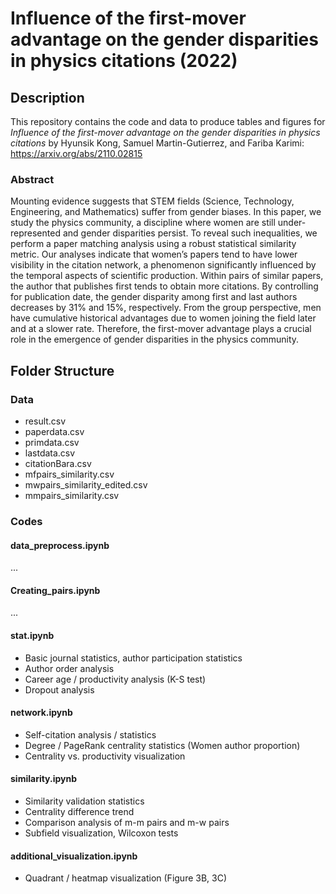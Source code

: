 # Influence of the first-mover advantage on the gender disparities in physics citations (2022)

## Description
This repository contains the code and data to produce tables and figures for *Influence of the first-mover advantage on the gender disparities in physics citations* by Hyunsik Kong, Samuel Martin-Gutierrez, and Fariba Karimi: https://arxiv.org/abs/2110.02815

### Abstract
Mounting evidence suggests that STEM fields (Science, Technology, Engineering, and Mathematics) suffer from gender biases. In this paper, we study the physics community, a discipline where women are still under-represented and gender disparities persist. To reveal such inequalities, we perform a paper matching analysis using a robust statistical similarity metric. Our analyses indicate that women’s papers tend to have lower visibility in the citation network, a phenomenon significantly influenced by the temporal aspects of scientific production. Within pairs of similar papers, the author that publishes first tends to obtain more citations. By controlling for publication date, the gender disparity among first and last authors decreases by 31% and 15%, respectively. From the group perspective, men have cumulative historical advantages due to women joining the field later and at a slower rate. Therefore, the first-mover advantage plays a crucial role in the emergence of gender disparities in the physics community.

## Folder Structure

### Data
- result.csv
- paperdata.csv
- primdata.csv
- lastdata.csv
- citationBara.csv
- mfpairs_similarity.csv
- mwpairs_similarity_edited.csv
- mmpairs_similarity.csv

### Codes

#### data_preprocess.ipynb
...

#### Creating_pairs.ipynb
...

#### stat.ipynb
- Basic journal statistics, author participation statistics
- Author order analysis
- Career age / productivity analysis (K-S test)
- Dropout analysis

#### network.ipynb
- Self-citation analysis / statistics
- Degree / PageRank centrality statistics (Women author proportion)
- Centrality vs. productivity visualization

#### similarity.ipynb
- Similarity validation statistics
- Centrality difference trend
- Comparison analysis of m-m pairs and m-w pairs
- Subfield visualization, Wilcoxon tests

#### additional_visualization.ipynb
- Quadrant / heatmap visualization (Figure 3B, 3C)

